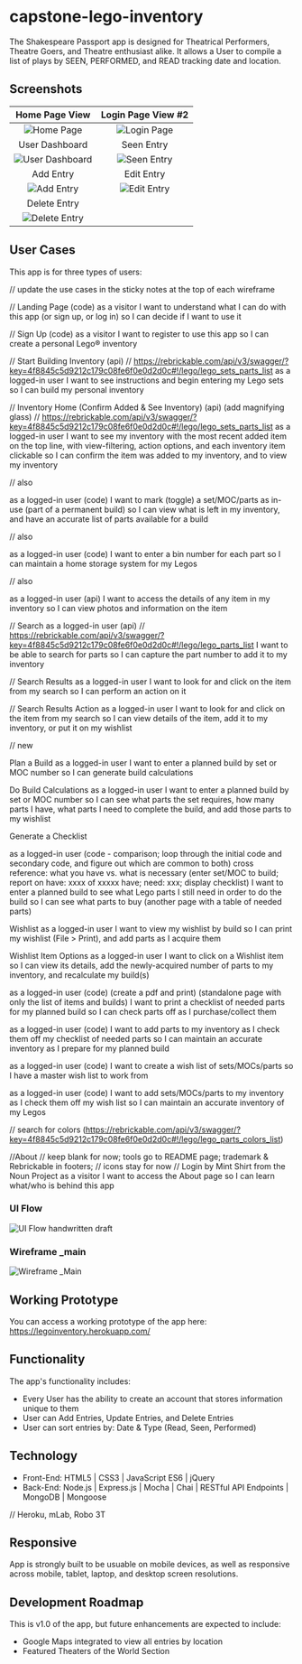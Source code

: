 # capstone-lego-inventory

The Shakespeare Passport app is designed for Theatrical Performers, Theatre Goers, and Theatre enthusiast alike. It allows a User to compile a list of plays by SEEN, PERFORMED, and READ tracking date and location.

## Screenshots

Home Page View | Login Page View #2
:-------------------------:|:-------------------------:
![Home Page](https://github.com/KatiLong/shakespeare-passport-node-capstone/blob/master/github-images/home-page.jpg)  |  ![Login Page](https://github.com/KatiLong/shakespeare-passport-node-capstone/blob/master/github-images/login.jpg)
User Dashboard | Seen Entry
![User Dashboard](https://github.com/KatiLong/shakespeare-passport-node-capstone/blob/master/github-images/user-dashboard.jpg) | ![Seen Entry](https://github.com/KatiLong/shakespeare-passport-node-capstone/blob/master/github-images/seen-entry.jpg)
Add Entry  | Edit Entry
![Add Entry](https://github.com/KatiLong/shakespeare-passport-node-capstone/blob/master/github-images/add-entry.jpg) | ![Edit Entry](https://github.com/KatiLong/shakespeare-passport-node-capstone/blob/master/github-images/edit-entry.jpg)
Delete Entry |
![Delete Entry](https://github.com/KatiLong/shakespeare-passport-node-capstone/blob/master/github-images/delete-entry.jpg) |

## User Cases
This app is for three types of users:


// update the use cases in the sticky notes at the top of each wireframe

// Landing Page (code)
as a visitor
I want to understand what I can do with this app (or sign up, or log in)
so I can decide if I want to use it

// Sign Up (code)
as a visitor
I want to register to use this app
so I can create a personal Lego® inventory

// Start Building Inventory (api)
// https://rebrickable.com/api/v3/swagger/?key=4f8845c5d9212c179c08fe6f0e0d2d0c#!/lego/lego_sets_parts_list
as a logged-in user
I want to see instructions and begin entering my Lego sets
so I can build my personal inventory

// Inventory Home (Confirm Added & See Inventory) (api) (add magnifying glass)
// https://rebrickable.com/api/v3/swagger/?key=4f8845c5d9212c179c08fe6f0e0d2d0c#!/lego/lego_sets_parts_list
as a logged-in user
I want to see my inventory with the most recent added item on the top line,
with view-filtering, action options, and each inventory item clickable
so I can confirm the item was added to my inventory, and to view my inventory

// also

as a logged-in user (code)
I want to mark (toggle) a set/MOC/parts as in-use (part of a permanent build)
so I can view what is left in my inventory, and have an accurate list of
parts available for a build

// also

as a logged-in user (code)
I want to enter a bin number for each part
so I can maintain a home storage system for my Legos

// also

as a logged-in user (api)
I want to access the details of any item in my inventory
so I can view photos and information on the item

// Search
as a logged-in user (api)
// https://rebrickable.com/api/v3/swagger/?key=4f8845c5d9212c179c08fe6f0e0d2d0c#!/lego/lego_parts_list
I want to be able to search for parts
so I can capture the part number to add it to my inventory

// Search Results
as a logged-in user
I want to look for and click on the item from my search
so I can perform an action on it

// Search Results Action
as a logged-in user
I want to look for and click on the item from my search
so I can view details of the item, add it to my inventory, or put it on my wishlist

// new

Plan a Build
as a logged-in user
I want to enter a planned build by set or MOC number
so I can generate build calculations


Do Build Calculations
as a logged-in user
I want to enter a planned build by set or MOC number
so I can see what parts the set requires, how many parts I have, what parts I need
to complete the build, and add those parts to my wishlist

Generate a Checklist

as a logged-in user (code - comparison; loop through the initial code and secondary code,
and figure out which are common to both)
cross reference: what you have vs. what is necessary
(enter set/MOC to build; report on have: xxxx of xxxxx have; need: xxx; display checklist)
I want to enter a planned build to see what Lego parts I still need in order to do the build
so I can see what parts to buy (another page with a table of needed parts)


Wishlist
as a logged-in user
I want to view my wishlist by build
so I can print my wishlist (File > Print), and add parts as I acquire them


Wishlist Item Options
as a logged-in user
I want to click on a Wishlist item
so I can view its details, add the newly-acquired number of parts to my inventory,
and recalculate my build(s)

as a logged-in user (code) (create a pdf and print) (standalone page with only the list of items and builds)
I want to print a checklist of needed parts for my planned build
so I can check parts off as I purchase/collect them

as a logged-in user (code)
I want to add parts to my inventory as I check them off my checklist of needed parts
so I can maintain an accurate inventory as I prepare for my planned build

as a logged-in user (code)
I want to create a wish list of sets/MOCs/parts
so I have a master wish list to work from

as a logged-in user (code)
I want to add sets/MOCs/parts to my inventory as I check them off my wish list
so I can maintain an accurate inventory of my Legos


// search for colors (https://rebrickable.com/api/v3/swagger/?key=4f8845c5d9212c179c08fe6f0e0d2d0c#!/lego/lego_parts_colors_list)


//About
// keep blank for now; tools go to README page; trademark & Rebrickable in footers;
// icons stay for now
// Login by Mint Shirt from the Noun Project
as a visitor
I want to access the About page
so I can learn what/who is behind this app

### UI Flow
![UI Flow handwritten draft](https://github.com/KatiLong/node-capstone/blob/master/github-images/node-capstone-user-flow.jpg)

### Wireframe _main
![Wireframe _Main](https://github.com/KatiLong/node-capstone/blob/master/github-images/wireframe-v1.jpg)

## Working Prototype
You can access a working prototype of the app here: https://legoinventory.herokuapp.com/

## Functionality
The app's functionality includes:
* Every User has the ability to create an account that stores information unique to them
* User can Add Entries, Update Entries, and Delete Entries
* User can sort entries by: Date & Type (Read, Seen, Performed)

## Technology
* Front-End: HTML5 | CSS3 | JavaScript ES6 | jQuery
* Back-End: Node.js | Express.js | Mocha | Chai | RESTful API Endpoints | MongoDB | Mongoose

// Heroku, mLab, Robo 3T

## Responsive
App is strongly built to be usuable on mobile devices, as well as responsive across mobile, tablet, laptop, and desktop screen resolutions.

## Development Roadmap
This is v1.0 of the app, but future enhancements are expected to include:
* Google Maps integrated to view all entries by location
* Featured Theaters of the World Section

